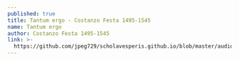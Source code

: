 ```yaml
---
published: true
title: Tantum ergo - Costanzo Festa 1495-1545
name: Tantum ergo
author: Costanzo Festa 1495-1545
link: >-
  https://github.com/jpeg729/scholavesperis.github.io/blob/master/audio/Tantum%20Festa.mp3
---
```

